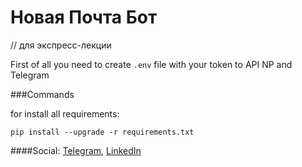 # Новая Почта Бот 
// для экспресс-лекции

First of all you need to create ```.env``` 
file with your token to API NP and Telegram

###Commands

for install all requirements:
 
 ```pip install --upgrade -r requirements.txt``` 

####Social:
[Telegram](http://t.me/ptiforka), 
[LinkedIn](https://www.linkedin.com/in/vladimir-tsiluiko-521a41184/)

